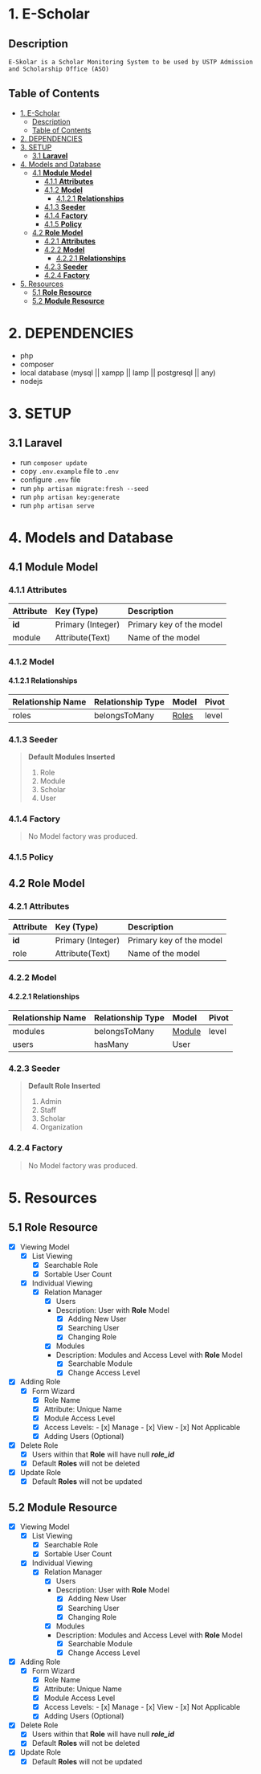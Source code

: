 
# 1. E-Scholar

## Description

    E-Skolar is a Scholar Monitoring System to be used by USTP Admission and Scholarship Office (ASO)

## Table of Contents

- [1. E-Scholar](#1-e-scholar)
  - [Description](#description)
  - [Table of Contents](#table-of-contents)
- [2. DEPENDENCIES](#2-dependencies)
- [3. SETUP](#3-setup)
  - [3.1 **Laravel**](#31-laravel)
- [4. Models and Database](#4-models-and-database)
  - [4.1 **Module Model**](#41-module-model)
    - [4.1.1 **Attributes**](#411-attributes)
    - [4.1.2 **Model**](#412-model)
      - [4.1.2.1 **Relationships**](#4121-relationships)
    - [4.1.3 **Seeder**](#413-seeder)
    - [4.1.4 **Factory**](#414-factory)
    - [4.1.5 **Policy**](#415-policy)
  - [4.2 **Role Model**](#42-role-model)
    - [4.2.1 **Attributes**](#421-attributes)
    - [4.2.2 **Model**](#422-model)
      - [4.2.2.1 **Relationships**](#4221-relationships)
    - [4.2.3 **Seeder**](#423-seeder)
    - [4.2.4 **Factory**](#424-factory)
- [5. Resources](#5-resources)
  - [5.1 **Role Resource**](#51-role-resource)
  - [5.2 **Module Resource**](#52-module-resource)

# 2. DEPENDENCIES

- php
- composer
- local database (mysql || xampp || lamp || postgresql || any)
- nodejs

# 3. SETUP

## 3.1 **Laravel**

- run ``` composer update ```
- copy ``` .env.example ``` file to ``` .env ```
- configure ``` .env ``` file
- run ``` php artisan migrate:fresh --seed ```
- run ``` php artisan key:generate ```
- run ``` php artisan serve ```

# 4. Models and Database

## 4.1 **Module Model**

### 4.1.1 **Attributes**

| Attribute      | Key (Type) | Description |
| :--- | :--- | :--- |
| **id**      | Primary (Integer) | Primary key of the model
| module   | Attribute(Text) | Name of the model

### 4.1.2 **Model**

#### 4.1.2.1 **Relationships**

| Relationship Name      | Relationship Type | Model | Pivot |
| :--- | :--- | :--- | :--- |
| roles      | belongsToMany | [Roles](#42-role-model) | level

### 4.1.3 **Seeder**

> **Default Modules Inserted**
>
> 1. Role
> 2. Module
> 3. Scholar
> 4. User

### 4.1.4 **Factory**

> No Model factory was produced.

### 4.1.5 **Policy**

## 4.2 **Role Model**
  
### 4.2.1 **Attributes**

| Attribute      | Key (Type) | Description |
| :--- | :--- | :--- |
| **id**      | Primary (Integer) | Primary key of the model
| role   | Attribute(Text) | Name of the model

### 4.2.2 **Model**

#### 4.2.2.1 **Relationships**

| Relationship Name      | Relationship Type | Model | Pivot |
| :--- | :--- | :--- | :--- |
| modules      | belongsToMany | [Module](#41-module-model) | level
| users   | hasMany | User

### 4.2.3 **Seeder**

> **Default Role Inserted**
>
>  1. Admin
>  2. Staff
>  3. Scholar
>  4. Organization
  
### 4.2.4 **Factory**

> No Model factory was produced.

# 5. Resources

## 5.1 **Role Resource**

- [x] Viewing Model
  - [x] List Viewing
    - [x] Searchable Role
    - [x] Sortable User Count
  - [x] Individual Viewing
    - [x] Relation Manager
      - [x] Users
      - Description: User with **Role** Model
        - [x] Adding New User
        - [x] Searching User
        - [x] Changing Role
      - [x] Modules
      - Description: Modules and Access Level with **Role** Model
        - [x] Searchable Module
        - [x] Change Access Level
- [x] Adding Role
  - [x] Form Wizard
    - [x]  Role Name
      - [x] Attribute: Unique Name
    - [x]  Module Access Level
      - [x]  Access Levels:
        - [x]  Manage
        - [x]  View
        - [x]  Not Applicable
    - [x]  Adding Users (Optional)
- [x] Delete Role
  - [x] Users within that **Role** will have null ***role_id***
  - [x] Default **Roles** will not be deleted
- [x] Update Role
  - [x] Default **Roles** will not be updated

## 5.2 **Module Resource**

- [x] Viewing Model
  - [x] List Viewing
    - [x] Searchable Role
    - [x] Sortable User Count
  - [x] Individual Viewing
    - [x] Relation Manager
      - [x] Users
      - Description: User with **Role** Model
        - [x] Adding New User
        - [x] Searching User
        - [x] Changing Role
      - [x] Modules
      - Description: Modules and Access Level with **Role** Model
        - [x] Searchable Module
        - [x] Change Access Level
- [x] Adding Role
  - [x] Form Wizard
    - [x]  Role Name
      - [x] Attribute: Unique Name
    - [x]  Module Access Level
      - [x]  Access Levels:
        - [x]  Manage
        - [x]  View
        - [x]  Not Applicable
    - [x]  Adding Users (Optional)
- [x] Delete Role
  - [x] Users within that **Role** will have null ***role_id***
  - [x] Default **Roles** will not be deleted
- [x] Update Role
  - [x] Default **Roles** will not be updated
